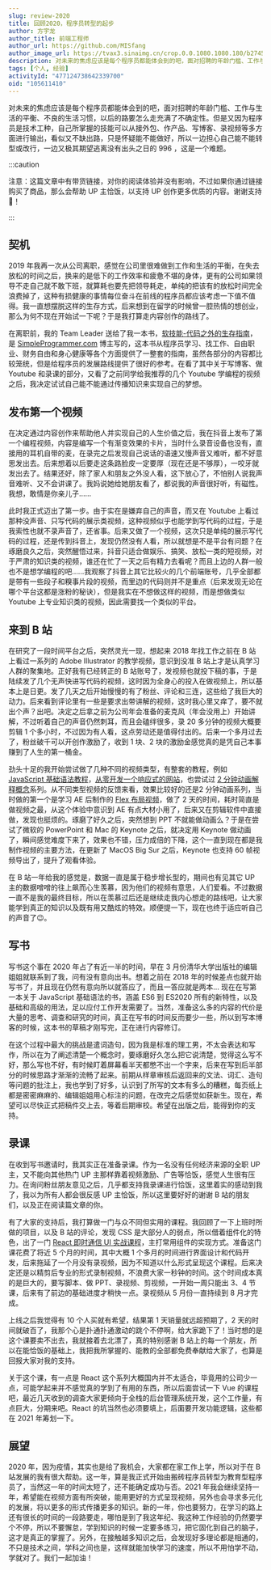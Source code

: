 ```yaml
---
slug: review-2020
title: 回顾2020，程序员转型的起步
author: 方宇龙
author_title: 前端工程师
author_url: https://github.com/MISfang
author_image_url: https://tvax3.sinaimg.cn/crop.0.0.1080.1080.180/b2745d44ly8g8s4muqeggj20u00u0n0k.jpg?KID=imgbed,tva&Expires=1582389585&ssig=EvXmyu%2FXsX
description: 对未来的焦虑应该是每个程序员都能体会到的吧，面对招聘的年龄门槛、工作与生活的平衡、不良的生活习惯，以后的路要怎么走充满了不确定性。但是又因为程序员是技术工种，自己所掌握的技能可以从接外包、作产品、写博客、录视频等多方面进行输出，看似又不缺出路，只是怀疑能不能做好，所以一边担心自己能不能转型或改行，一边又极其期望逃离没有出头之日的 996 ，这是一个难题。
tags: [个人, 经验]
activityId: "477124738642339700"
oid: "105611410"
---
```


对未来的焦虑应该是每个程序员都能体会到的吧，面对招聘的年龄门槛、工作与生活的平衡、不良的生活习惯，以后的路要怎么走充满了不确定性。但是又因为程序员是技术工种，自己所掌握的技能可以从接外包、作产品、写博客、录视频等多方面进行输出，看似又不缺出路，只是怀疑能不能做好，所以一边担心自己能不能转型或改行，一边又极其期望逃离没有出头之日的 996 ，这是一个难题。
<!-- truncate -->
:::caution

注意：这篇文章中有带货链接，对你的阅读体验并没有影响，不过如果你通过链接购买了商品，那么会帮助 UP 主恰饭，以支持 UP 创作更多优质的内容。谢谢支持🍙！

:::

## 契机

2019 年我再一次从公司离职，感觉在公司里很难做到工作和生活的平衡，在失去放松的时间之后，换来的是低下的工作效率和疲惫不堪的身体，更有的公司如果领导不走自己就不敢下班，就算耗也要先把领导耗走，单纯的把该有的放松时间完全浪费掉了，这种有损健康的事情每位奋斗在前线的程序员都应该考虑一下值不值得。我一直想摆脱这样的生存方式，后来想到在留学的时候曾一腔热情的想创业，那么为何不现在开始试一下呢？于是我打算走内容创作的路线了。

在离职前，我的 Team Leader 送给了我一本书，[软技能-代码之外的生存指南](https://union-click.jd.com/jdc?e=&p=AyIGZRtaEAYUBFYYXRUyEgZQHV8XABYAXR5rUV1KWQorAlBHU0VeBUVNR0ZbSkdETlcNVQtHRVNSUVNLXANBRA1XB14DS10cQQVYD21XHgdUHl0RABADUhNeJVVuWg5DUkpRcXQzEgZ9SlVxV2g6XXIeC2UaaxUDEwRXGlwTAxs3ZRtcJUN8DlYaWBIyEzdVHFodBxoAXBxcHQYRN1IbUiUCGwBVElsSBhoOXXUaJTIiBGUraxUyETcXdVIQV0VSXBIOEwFGBFBIC0ELE1NdGwxACkUFABJZQgZHN1caWhEL)，是 [SimpleProgrammer.com](https://simpleprogrammer.com/) 博主写的，这本书从程序员学习、找工作、自由职业、财务自由和身心健康等各个方面提供了一整套的指南，虽然各部分的内容都比较笼统，但是给程序员的发展路线提供了很好的参考。在看了其中关于写博客、做 Youtube 和录课的部分，又看了之前同学给我推荐的几个 Youtube 学编程的视频之后，我决定试试自己能不能通过传播知识来实现自己的梦想。

## 发布第一个视频

在决定通过内容创作来帮助他人并实现自己的人生价值之后，我在抖音上发布了第一个编程视频，内容是编写一个有渐变效果的卡片，当时什么录音设备也没有，直接用的耳机自带的麦，在录完之后发现自己说话的语速又慢声音又难听，都不好意思发出去。后来想着以后要走这条路脸皮一定要厚（现在还是不够厚），一咬牙就发出去了。结果还好，除了家人和朋友之外没人看，这下放心了，不怕别人说我声音难听、又不会讲课了。我妈说她给她朋友看了，都说我的声音很好听，有磁性。我想，敢情是你亲儿子……

此时我正式迈出了第一步。由于实在是嫌弃自己的声音，而又在 Youtube 上看过那种没声音、只写代码的展示类视频，这种视频似乎也能学到写代码的过程，于是我索性也就不录声音了，还省事。后来又做了一个视频，这次只是单纯的展示写代码的过程，还是传到抖音上，发现仍然没有人看，所以就想是不是平台有问题？在琢磨良久之后，突然醒悟过来，抖音只适合做娱乐、搞笑、放松一类的短视频，对于严肃的知识类的视频，谁还在忙了一天之后有精力去看呢？而且上边的人群一般也不是想学编程的吧……我观察了抖音上其它比较火的几个前端账号，几乎全部都是带有一些段子和糗事片段的视频，而里边的代码则并不是重点（后来发现无论在哪个平台这都是涨粉的秘诀），但是我实在不想做这样的视频，而是想做类似 Youtube 上专业知识类的视频，因此需要找一个类似的平台。

## 来到 B 站

在研究了一段时间平台之后，突然灵光一现，想起来 2018 年找工作之前在 B 站上看过一系列的 Adobe Illustrator 的教学视频，意识到没准 B 站上才是认真学习人群的聚集地。正好我有已经转正的 B 站账号了，发视频也就投下稿的事，于是陆续发了几个无声快进写代码的视频，这时因为全身心的投入在做视频上，所以基本上是日更。发了几天之后开始慢慢的有了粉丝、评论和三连，这些给了我巨大的动力。后来看到评论里有一些是要求出带讲解的视频，这时我心里又痒了，要不就出个声？出吧。决定之后拿之前为公司年会准备的麦克风（年会没用上）开始讲解，不过听着自己的声音仍然刺耳，而且会磕绊很多，录 20 多分钟的视频大概要剪辑 1 个多小时，不过因为有人看，这点劳动还是值得付出的。后来一个多月过去了，粉丝破千可以开创作激励了，收到 1 块、2 块的激励金感觉真的是凭自己本事赚到了人生的第一桶金。

劲头十足的我开始尝试做了几种不同的视频类型，有整套的教程，例如 [JavaScript 基础语法教程](https://www.bilibili.com/video/BV1P741147CT/)，[从零开发一个响应式的网站](https://www.bilibili.com/video/BV117411n7R1/)，也尝试过 [2 分钟动画解释概念](https://www.bilibili.com/video/BV18p411A7JB/)系列。从不同类型视频的反馈来看，效果比较好的还是2 分钟动画系列，当时做的第一个是学习 AE 后制作的 [Flex 布局视频](https://www.bilibili.com/video/BV1P7411m7Nu/)，做了 2 天的时间，耗时简直是做视频之最，从这个体验中意识到 AE 有点大材小用了，后来又在剪辑软件中直接做，发现也挺烦的。琢磨了好久之后，突然想到 PPT 不就能做动画么？于是在尝试了微软的 PowerPoint 和 Mac 的 Keynote 之后，就决定用 Keynote 做动画了，瞬间感觉难度下来了，效果也不错，压力成倍的下降，这个一直到现在都是我制作视频的主要方法，在更新了 MacOS Big Sur 之后，Keynote 也支持 60 帧视频导出了，提升了观看体验。

在 B 站一年给我的感觉是，数据一直是属于稳步增长型的，期间也有见其它 UP 主的数据噌噌的往上飙而心生羡慕，因为他们的视频有意思，人们爱看。不过数据一直不是我的最终目标，所以在羡慕过后还是继续走我内心想走的路线吧，让大家能学到真正的知识以及既有用又酷炫的特效。顺便提一下，现在也终于适应听自己的声音了😉。

## 写书

写书这个事在 2020 年占了有近一半的时间，早在 3 月份清华大学出版社的编辑姐姐就联系到了我，问有没有意向出书。想着之前在 2018 年的时候差点也就开始写书了，并且现在仍然有意向所以就答应了，而且一答应就是两本... 现在在写第一本关于 JavaScript 基础语法的书，涵盖 ES6 到 ES2020 所有的新特性，以及基础和高级的用法，足以应付工作开发需要了。当然，准备这么多的内容的代价是大量的思考、调查和研究的时间，真正在写书的时间反而要少一些，所以到写本博客的时候，这本书的草稿才刚写完，正在进行内容修订。

在这个过程中最大的挑战是遣词造句，因为我是标准的理工男，不太会表达和写作，所以在为了阐述清楚一个概念时，要琢磨好久怎么把它说清楚，觉得这么写不好，那么写也不好，有时候盯着屏幕看半天都憋不出一个字来，后来在写到后半部分的时候思路才渐渐的流畅了起来。前期从样章审核后返回来的文法、词汇、造句等问题的批注上，我也学到了好多，认识到了所写的文本有多么的糟糕，每页纸上都是密密麻麻的、编辑姐姐用心标注的问题，在改完之后感觉如获新生。现在，希望可以尽快正式把稿件交上去，等着后期审校。希望在出版之后，能得到你的支持。

## 录课

在收到写书邀请时，我其实正在准备录课。作为一名没有任何经济来源的全职 UP 主，又不能向其他热门 UP 主那样靠着视频激励、广告等恰饭，感觉人生很有压力。在询问粉丝朋友意见之后，几乎都支持我录课进行恰饭，这里着实的感动到我了，我以为所有人都会很反感 UP 主恰饭，所以这里要好好的谢谢 B 站的朋友们，以及正在阅读篇文章的你。

有了大家的支持后，我打算做一门与众不同但实用的课程。我回顾了一下上班时所做的项目，以及 B 站的评论，发现 CSS 是大部分人的弱点，所以借着组件化的特色，出了一门 [React 即时通信 UI 实战课程](https://study.163.com/course/courseMain.htm?courseId=1210022809&share=2&shareId=480000002172128)，主打常用组件的实现方式。准备这门课花费了将近 5 个月的时间，其中大概 1 个多月的时间进行界面设计和代码开发，后来拖延了一个月没有录视频，因为不知道以什么形式呈现这个课程。后来决定还是以精剪后专业的形式录制视频，不浪费大家一秒钟的时间。这个时间成本真的是巨大的，要写脚本、做 PPT、录视频、剪视频，一开始一周只能出 3、4 节课，后来有了前边的基础进度才稍快一点。录视频从 5 月份一直持续到 8 月才完成。

上线之后我觉得有 10 个人买就有希望，结果第 1 天销量就远超预期了，2 天的时间就破百了，我那个心是扑通扑通激动的跳个不停啊，给大家跪下了！当时想的是这个课要卖不出去，我就接着去北漂了，真的特别感谢 B 站上的每一个朋友，所以在能恰饭的基础上，我把我所掌握的、能教的全部都免费奉献给大家了，也算是回报大家对我的支持。

关于这个课，有一点是 React 这个系列大概国内并不太适合，毕竟用的公司少一点，可能学起来并不感觉真的学到了有用的东西，所以后面尝试一下 Vue 的课程吧，最近几天收到的调查大家更倾向于全栈的后台管理系统开发，这个工作量，有点巨大，分期来吧。React 的坑当然也必须要填上，后面要开发功能逻辑，这些都在 2021 年筹划一下。

## 展望

2020 年，因为疫情，其实也是给了我机会，大家都在家工作上学，所以对于在 B 站发展的我有很大帮助。这一年，算是我正式开始由搬砖程序员转型为教育型程序员了，当然这一年的时间太短了，还不能确定成功与否。2021 年我会继续坚持一年，希望能在视频方面有所突破，能用更好的方式呈现视频，另外也会寻求多元化的发展，将以更多的形式传播更多的知识。新的一年，你也要努力，在学习的路上还有很长的时间的一段路要走，哪怕是到了我这年纪、我这种工作经验的仍然要学个不停，所以不要懈怠，学到知识的时候一定要多练习，把它固化到自己的脑子，这才是真正的掌握了。另外，在接触越多知识之后，会发现好多理论都是相通的，不只是技术之间，学科之间也是，这样就能加快学习的速度，所以不用怕学不动，学就对了。我们一起加油！


